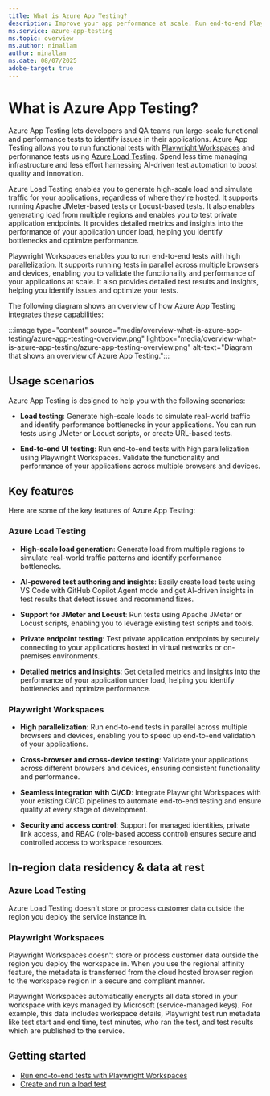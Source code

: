 ```yaml
---
title: What is Azure App Testing?
description: Improve your app performance at scale. Run end-to-end Playwright tests, or run automated load tests on the cloud using JMeter or Locust scripts with Azure App Testing.
ms.service: azure-app-testing
ms.topic: overview
ms.author: ninallam
author: ninallam
ms.date: 08/07/2025
adobe-target: true
---
```


# What is Azure App Testing?

Azure App Testing lets developers and QA teams run large-scale functional and performance tests to identify issues in their applications. Azure App Testing allows you to run functional tests with [Playwright Workspaces](playwright-workspaces\overview-what-is-microsoft-playwright-workspaces.md) and performance tests using [Azure Load Testing](load-testing\overview-what-is-azure-load-testing.md). Spend less time managing infrastructure and less effort harnessing AI-driven test automation to boost quality and innovation.

Azure Load Testing enables you to generate high-scale load and simulate traffic for your applications, regardless of where they're hosted. It supports running Apache JMeter-based tests or Locust-based tests. It also enables generating load from multiple regions and enables you to test private application endpoints. It provides detailed metrics and insights into the performance of your application under load, helping you identify bottlenecks and optimize performance.

Playwright Workspaces enables you to run end-to-end tests with high parallelization. It supports running tests in parallel across multiple browsers and devices, enabling you to validate the functionality and performance of your applications at scale. It also provides detailed test results and insights, helping you identify issues and optimize your tests.

The following diagram shows an overview of how Azure App Testing integrates these capabilities:

:::image type="content" source="media/overview-what-is-azure-app-testing/azure-app-testing-overview.png" lightbox="media/overview-what-is-azure-app-testing/azure-app-testing-overview.png" alt-text="Diagram that shows an overview of Azure App Testing.":::

## Usage scenarios

Azure App Testing is designed to help you with the following scenarios:

- **Load testing**: Generate high-scale loads to simulate real-world traffic and identify performance bottlenecks in your applications. You can run tests using JMeter or Locust scripts, or create URL-based tests.

- **End-to-end UI testing**: Run end-to-end tests with high parallelization using Playwright Workspaces. Validate the functionality and performance of your applications across multiple browsers and devices.

## Key features

Here are some of the key features of Azure App Testing:

### Azure Load Testing

- **High-scale load generation**: Generate load from multiple regions to simulate real-world traffic patterns and identify performance bottlenecks.

- **AI-powered test authoring and insights**: Easily create load tests using VS Code with GitHub Copilot Agent mode and get AI-driven insights in test results that detect issues and recommend fixes.

- **Support for JMeter and Locust**: Run tests using Apache JMeter or Locust scripts, enabling you to leverage existing test scripts and tools.

- **Private endpoint testing**: Test private application endpoints by securely connecting to your applications hosted in virtual networks or on-premises environments.

- **Detailed metrics and insights**: Get detailed metrics and insights into the performance of your application under load, helping you identify bottlenecks and optimize performance.

### Playwright Workspaces

- **High parallelization**: Run end-to-end tests in parallel across multiple browsers and devices, enabling you to speed up end-to-end validation of your applications.


- **Cross-browser and cross-device testing**: Validate your applications across different browsers and devices, ensuring consistent functionality and performance.

- **Seamless integration with CI/CD**: Integrate Playwright Workspaces with your existing CI/CD pipelines to automate end-to-end testing and ensure quality at every stage of development.

- **Security and access control**: Support for managed identities, private link access, and RBAC (role-based access control) ensures secure and controlled access to workspace resources.

## In-region data residency & data at rest

### Azure Load Testing

Azure Load Testing doesn't store or process customer data outside the region you deploy the service instance in.

### Playwright Workspaces

Playwright Workspaces doesn't store or process customer data outside the region you deploy the workspace in. When you use the regional affinity feature, the metadata is transferred from the cloud hosted browser region to the workspace region in a secure and compliant manner.

Playwright Workspaces automatically encrypts all data stored in your workspace with keys managed by Microsoft (service-managed keys). For example, this data includes workspace details, Playwright test run metadata like test start and end time, test minutes, who ran the test, and test results which are published to the service.

## Getting started

- [Run end-to-end tests with Playwright Workspaces](playwright-workspaces\quickstart-run-end-to-end-tests.md)
- [Create and run a load test](load-testing\quickstart-create-and-run-load-test.md)
